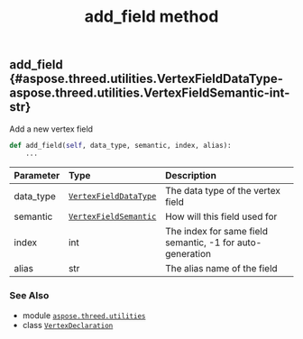 ﻿---
title: add_field method
second_title: Aspose.3D for Python via .NET API References
description: 
type: docs
weight: 20
url: /python-net/aspose.threed.utilities/vertexdeclaration/add_field/
is_root: false
---

## add_field {#aspose.threed.utilities.VertexFieldDataType-aspose.threed.utilities.VertexFieldSemantic-int-str}

Add a new vertex field



```python
def add_field(self, data_type, semantic, index, alias):
    ...
```


| Parameter | Type | Description |
| :- | :- | :- |
| data_type | [`VertexFieldDataType`](/3d/python-net/aspose.threed.utilities/vertexfielddatatype) | The data type of the vertex field |
| semantic | [`VertexFieldSemantic`](/3d/python-net/aspose.threed.utilities/vertexfieldsemantic) | How will this field used for |
| index | int | The index for same field semantic, -1 for auto-generation |
| alias | str | The alias name of the field |



### See Also
* module [`aspose.threed.utilities`](../../)
* class [`VertexDeclaration`](/3d/python-net/aspose.threed.utilities/vertexdeclaration)
